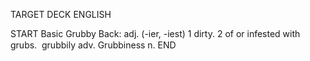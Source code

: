TARGET DECK
ENGLISH

START
Basic
Grubby
Back: adj. (-ier, -iest) 1 dirty. 2 of or infested with grubs.  grubbily adv. Grubbiness n.
END
